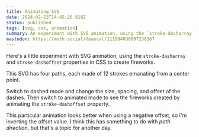 ```yaml
---
title: Animating SVG
date: 2024-02-23T14:45:26.818Z
status: published
tags: [svg, css, animation]
summary: An experiment with SVG animation, using the `stroke-dasharray` and `stroke-dashoffset` properties in CSS to create fireworks.
mastodon: https://moth.social/@pascal/111984030087238167
---
```


<script lang="ts">
  import Controls from './controls.svelte';
</script>

Here's a little experiment with SVG animation, using the `stroke-dasharray` and `stroke-dashoffset` properties in CSS to create fireworks.

This SVG has four paths, each made of 12 strokes emanating from a center point.

<Controls/>

Switch to dashed mode and change the size, spacing, and offset of the dashes. Then switch to animated mode to see the fireworks created by animating the `stroke-dashoffset` property.

<aside style="--aside-span: 1">

This particular animation looks better when using a negative offset, so I'm inverting the offset value. I think this has something to do with _path direction_, but that's a topic for another day.

</aside>

